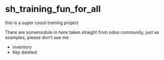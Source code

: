 # sh_training_fun_for_all
this is a super coool training project 

There are somemodule in here taken straight from odoo community, just as examples, please don't sue me
+ inventory
+ Key deleted
